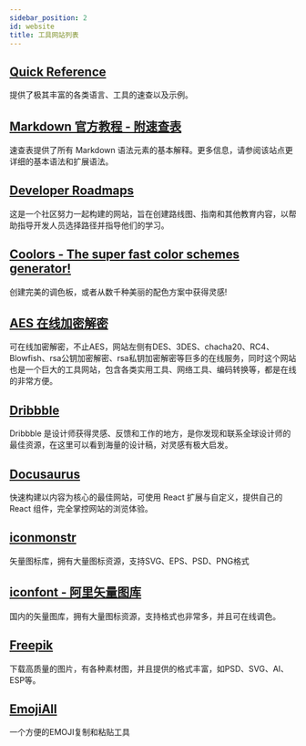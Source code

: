 ```yaml
---
sidebar_position: 2
id: website
title: 工具网站列表
---
```


## [Quick Reference](https://quickref.me/)
提供了极其丰富的各类语言、工具的速查以及示例。

## [Markdown 官方教程 - 附速查表](https://markdown.com.cn/cheat-sheet.html)
速查表提供了所有 Markdown 语法元素的基本解释。更多信息，请参阅该站点更详细的基本语法和扩展语法。

## [Developer Roadmaps](https://roadmap.sh)
这是一个社区努力一起构建的网站，旨在创建路线图、指南和其他教育内容，以帮助指导开发人员选择路径并指导他们的学习。

## [Coolors - The super fast color schemes generator!](https://coolors.co)
创建完美的调色板，或者从数千种美丽的配色方案中获得灵感!

## [AES 在线加密解密](http://tool.chacuo.net/cryptaes)
可在线加密解密，不止AES，网站左侧有DES、3DES、chacha20、RC4、Blowfish、rsa公钥加密解密、rsa私钥加密解密等巨多的在线服务，同时这个网站也是一个巨大的工具网站，包含各类实用工具、网络工具、编码转换等，都是在线的非常方便。

## [Dribbble](https://dribbble.com)
Dribbble 是设计师获得灵感、反馈和工作的地方，是你发现和联系全球设计师的最佳资源，在这里可以看到海量的设计稿，对灵感有极大启发。

## [Docusaurus](https://docusaurus.io)
快速构建以内容为核心的最佳网站，可使用 React 扩展与自定义，提供自己的 React 组件，完全掌控网站的浏览体验。

## [iconmonstr](https://iconmonstr.com)
矢量图标库，拥有大量图标资源，支持SVG、EPS、PSD、PNG格式

## [iconfont - 阿里矢量图库](https://www.iconfont.cn)
国内的矢量图库，拥有大量图标资源，支持格式也非常多，并且可在线调色。

## [Freepik](https://www.freepik.com)
下载高质量的图片，有各种素材图，并且提供的格式丰富，如PSD、SVG、AI、ESP等。

## [EmojiAll](https://www.emojiall.com/zh-hans)
一个方便的EMOJI复制和粘贴工具
